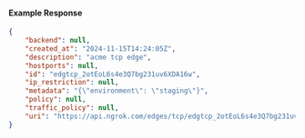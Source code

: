<!-- Code generated for API Clients. DO NOT EDIT. -->

#### Example Response

```json
{
	"backend": null,
	"created_at": "2024-11-15T14:24:05Z",
	"description": "acme tcp edge",
	"hostports": null,
	"id": "edgtcp_2otEoL6s4e3Q7bg231uv6XDA16w",
	"ip_restriction": null,
	"metadata": "{\"environment\": \"staging\"}",
	"policy": null,
	"traffic_policy": null,
	"uri": "https://api.ngrok.com/edges/tcp/edgtcp_2otEoL6s4e3Q7bg231uv6XDA16w"
}
```
